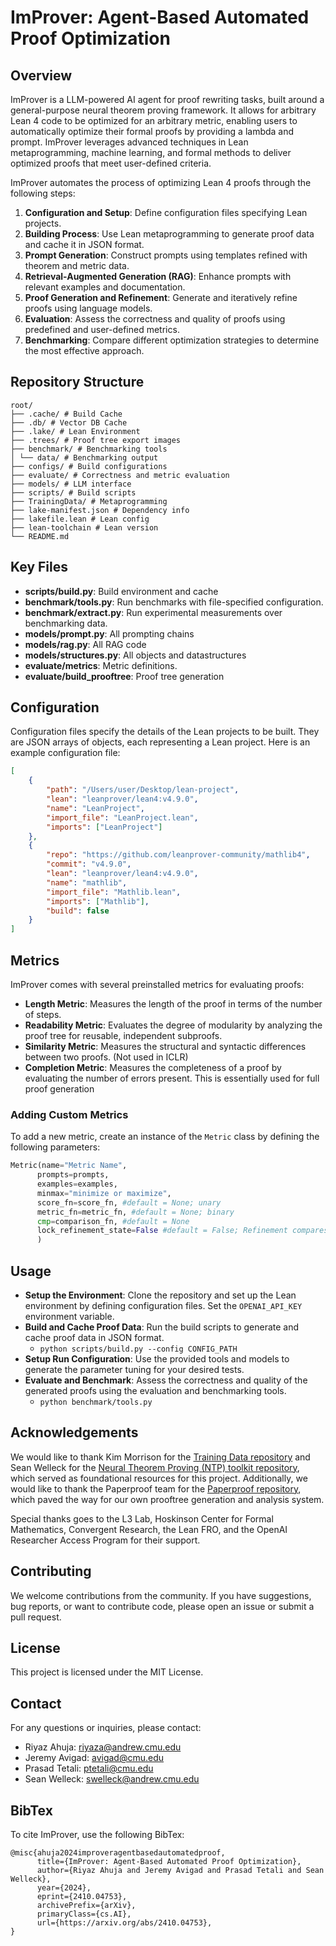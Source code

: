 # ImProver: Agent-Based Automated Proof Optimization

## Overview
ImProver is a LLM-powered AI agent for proof rewriting tasks, built around a general-purpose neural theorem proving framework. It allows for arbitrary Lean 4 code to be optimized for an arbitrary metric, enabling users to automatically optimize their formal proofs by providing a lambda and prompt. ImProver leverages advanced techniques in Lean metaprogramming, machine learning, and formal methods to deliver optimized proofs that meet user-defined criteria.

ImProver automates the process of optimizing Lean 4 proofs through the following steps:
1. **Configuration and Setup**: Define configuration files specifying Lean projects.
2. **Building Process**: Use Lean metaprogramming to generate proof data and cache it in JSON format.
3. **Prompt Generation**: Construct prompts using templates refined with theorem and metric data.
4. **Retrieval-Augmented Generation (RAG)**: Enhance prompts with relevant examples and documentation.
5. **Proof Generation and Refinement**: Generate and iteratively refine proofs using language models.
6. **Evaluation**: Assess the correctness and quality of proofs using predefined and user-defined metrics.
7. **Benchmarking**: Compare different optimization strategies to determine the most effective approach.

## Repository Structure
```
root/
├── .cache/ # Build Cache
├── .db/ # Vector DB Cache
├── .lake/ # Lean Environment
├── .trees/ # Proof tree export images
├── benchmark/ # Benchmarking tools
│ └── data/ # Benchmarking output
├── configs/ # Build configurations
├── evaluate/ # Correctness and metric evaluation
├── models/ # LLM interface
├── scripts/ # Build scripts
├── TrainingData/ # Metaprogramming
├── lake-manifest.json # Dependency info
├── lakefile.lean # Lean config
├── lean-toolchain # Lean version
└── README.md
```

## Key Files
- **scripts/build.py**: Build environment and cache
- **benchmark/tools.py**: Run benchmarks with file-specified configuration.
- **benchmark/extract.py**: Run experimental measurements over benchmarking data.
- **models/prompt.py**: All prompting chains
- **models/rag.py**: All RAG code
- **models/structures.py**: All objects and datastructures
- **evaluate/metrics**: Metric definitions.
- **evaluate/build_prooftree**: Proof tree generation

## Configuration
Configuration files specify the details of the Lean projects to be built. They are JSON arrays of objects, each representing a Lean project. Here is an example configuration file:

```json
[
    {
        "path": "/Users/user/Desktop/lean-project",
        "lean": "leanprover/lean4:v4.9.0",
        "name": "LeanProject",
        "import_file": "LeanProject.lean",
        "imports": ["LeanProject"]
    },
    {
        "repo": "https://github.com/leanprover-community/mathlib4",
        "commit": "v4.9.0",
        "lean": "leanprover/lean4:v4.9.0",
        "name": "mathlib",
        "import_file": "Mathlib.lean",
        "imports": ["Mathlib"],
        "build": false
    }
]
```

## Metrics
ImProver comes with several preinstalled metrics for evaluating proofs:

- **Length Metric**: Measures the length of the proof in terms of the number of steps.
- **Readability Metric**: Evaluates the degree of modularity by analyzing the proof tree for reusable, independent subproofs.
- **Similarity Metric**: Measures the structural and syntactic differences between two proofs. (Not used in ICLR)
- **Completion Metric**: Measures the completeness of a proof by evaluating the number of errors present. This is essentially used for full proof generation
### Adding Custom Metrics
To add a new metric, create an instance of the `Metric` class by defining the following parameters:

```python
Metric(name="Metric Name",
      prompts=prompts,
      examples=examples,
      minmax="minimize or maximize",
      score_fn=score_fn, #default = None; unary
      metric_fn=metric_fn, #default = None; binary
      cmp=comparison_fn, #default = None
      lock_refinement_state=False #default = False; Refinement compares to orginal or most recent instance
      )
```

## Usage
- **Setup the Environment**: Clone the repository and set up the Lean environment by defining configuration files. Set the `OPENAI_API_KEY` environment variable.
- **Build and Cache Proof Data**: Run the build scripts to generate and cache proof data in JSON format.
   - `python scripts/build.py --config CONFIG_PATH`
- **Setup Run Configuration**: Use the provided tools and models to generate the parameter tuning for your desired tests.
- **Evaluate and Benchmark**: Assess the correctness and quality of the generated proofs using the evaluation and benchmarking tools.
   - `python benchmark/tools.py`

## Acknowledgements
We would like to thank Kim Morrison for the [Training Data repository](https://github.com/semorrison/lean-training-data) and Sean Welleck for the [Neural Theorem Proving (NTP) toolkit repository](https://github.com/cmu-l3/ntp-toolkit), which served as foundational resources for this project. Additionally, we would like to thank the Paperproof team for the [Paperproof repository](https://github.com/Paper-Proof/paperproof), which paved the way for our own prooftree generation and analysis system.

Special thanks goes to the L3 Lab, Hoskinson Center for Formal Mathematics, Convergent Research, the Lean FRO, and the OpenAI Researcher Access Program for their support.

## Contributing
We welcome contributions from the community. If you have suggestions, bug reports, or want to contribute code, please open an issue or submit a pull request.

## License
This project is licensed under the MIT License.

## Contact
For any questions or inquiries, please contact:
- Riyaz Ahuja: [riyaza@andrew.cmu.edu](mailto:riyaza@andrew.cmu.edu)
- Jeremy Avigad: [avigad@cmu.edu](mailto:avigad@cmu.edu)
- Prasad Tetali: [ptetali@cmu.edu](mailto:ptetali@cmu.edu)
- Sean Welleck: [swelleck@andrew.cmu.edu](mailto:swelleck@andrew.cmu.edu)

## BibTex
To cite ImProver, use the following BibTex:
```
@misc{ahuja2024improveragentbasedautomatedproof,
      title={ImProver: Agent-Based Automated Proof Optimization}, 
      author={Riyaz Ahuja and Jeremy Avigad and Prasad Tetali and Sean Welleck},
      year={2024},
      eprint={2410.04753},
      archivePrefix={arXiv},
      primaryClass={cs.AI},
      url={https://arxiv.org/abs/2410.04753}, 
}
```